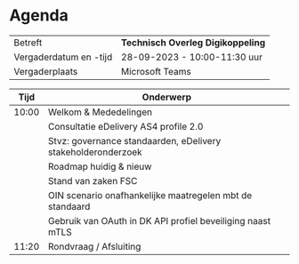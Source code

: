 # Agenda

|  |   |
|------------------------|-------------------------------------| 
| Betreft  | **Technisch Overleg Digikoppeling** |
| Vergaderdatum en -tijd | 28-09-2023 - 10:00-11:30 uur  |
| Vergaderplaats  | Microsoft Teams |


| Tijd | Onderwerp |
| --- | --- |
| 10:00 | Welkom & Mededelingen        |    
|  | Consultatie eDelivery AS4 profile 2.0                        | 
|  | Stvz: governance standaarden, eDelivery stakeholderonderzoek |
|  | Roadmap huidig & nieuw |
|  | Stand van zaken FSC |
|  | OIN scenario onafhankelijke maatregelen mbt de standaard |
|  | Gebruik van OAuth in DK API profiel beveiliging naast mTLS |  
| 11:20 | Rondvraag / Afsluiting |
